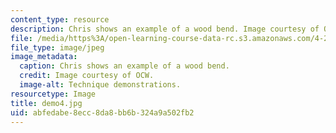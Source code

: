 ```yaml
---
content_type: resource
description: Chris shows an example of a wood bend. Image courtesy of OCW.
file: /media/https%3A/open-learning-course-data-rc.s3.amazonaws.com/4-296-furniture-making-spring-2005/abfedabe8ecc8da8bb6b324a9a502fb2_demo4.jpg
file_type: image/jpeg
image_metadata:
  caption: Chris shows an example of a wood bend.
  credit: Image courtesy of OCW.
  image-alt: Technique demonstrations.
resourcetype: Image
title: demo4.jpg
uid: abfedabe-8ecc-8da8-bb6b-324a9a502fb2
---
```

